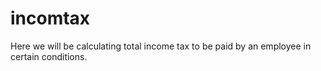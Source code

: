 # incomtax
Here we will be calculating total income tax to be paid by an employee in certain conditions.

